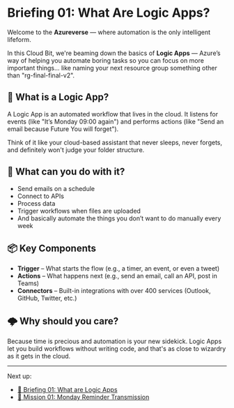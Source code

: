 # Briefing 01: What Are Logic Apps?

Welcome to the **Azureverse** — where automation is the only intelligent lifeform.

In this Cloud Bit, we're beaming down the basics of **Logic Apps** — Azure’s way of helping you automate boring tasks so
you can focus on more important things... like naming your next resource group something other than "rg-final-final-v2".

## 🤖 What is a Logic App?

A Logic App is an automated workflow that lives in the cloud. It listens for events (like "It’s Monday 09:00 again") and
performs actions (like "Send an email because Future You will forget").

Think of it like your cloud-based assistant that never sleeps, never forgets, and definitely won't judge your folder
structure.

## 🚀 What can you do with it?

- Send emails on a schedule
- Connect to APIs
- Process data
- Trigger workflows when files are uploaded
- And basically automate the things you don’t want to do manually every week

## 📦 Key Components

- **Trigger** – What starts the flow (e.g., a timer, an event, or even a tweet)
- **Actions** – What happens next (e.g., send an email, call an API, post in Teams)
- **Connectors** – Built-in integrations with over 400 services (Outlook, GitHub, Twitter, etc.)

## 🌩️ Why should you care?

Because time is precious and automation is your new sidekick. Logic Apps let you build workflows without writing code,
and that's as close to wizardry as it gets in the cloud.

---

Next up:

- [🎥 Briefing 01: What are Logic Apps](https://youtu.be/o-6esql_HeA)
- [📄 Mission 01: Monday Reminder Transmission](01-mission-monday-reminder-transmission.md)
